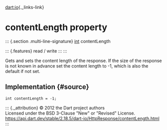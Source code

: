 [dart:io](../../dart-io/dart-io-library){._links-link}

contentLength property
======================

::: {.section .multi-line-signature}
[int](../../dart-core/int-class) contentLength

::: {.features}
read / write
:::
:::

Gets and sets the content length of the response. If the size of the
response is not known in advance set the content length to -1, which is
also the default if not set.

Implementation {#source}
--------------

``` {.language-dart data-language="dart"}
int contentLength = -1;
```

::: {._attribution}
© 2012 the Dart project authors\
Licensed under the BSD 3-Clause \"New\" or \"Revised\" License.\
<https://api.dart.dev/stable/2.18.5/dart-io/HttpResponse/contentLength.html>
:::
